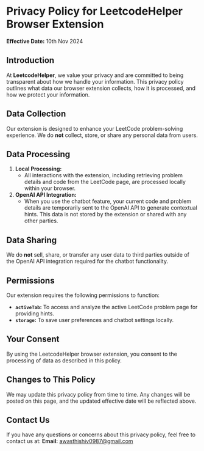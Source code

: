 # Privacy Policy for LeetcodeHelper Browser Extension

**Effective Date:** 10th Nov 2024

## Introduction
At **LeetcodeHelper**, we value your privacy and are committed to being transparent about how we handle your information. This privacy policy outlines what data our browser extension collects, how it is processed, and how we protect your information.

## Data Collection
Our extension is designed to enhance your LeetCode problem-solving experience. We do **not** collect, store, or share any personal data from users.

## Data Processing
1. **Local Processing:**
   - All interactions with the extension, including retrieving problem details and code from the LeetCode page, are processed locally within your browser.
2. **OpenAI API Integration:**
   - When you use the chatbot feature, your current code and problem details are temporarily sent to the OpenAI API to generate contextual hints. This data is not stored by the extension or shared with any other parties.

## Data Sharing
We do **not** sell, share, or transfer any user data to third parties outside of the OpenAI API integration required for the chatbot functionality.

## Permissions
Our extension requires the following permissions to function:
- **`activeTab`:** To access and analyze the active LeetCode problem page for providing hints.
- **`storage`:** To save user preferences and chatbot settings locally.

## Your Consent
By using the LeetcodeHelper browser extension, you consent to the processing of data as described in this policy.

## Changes to This Policy
We may update this privacy policy from time to time. Any changes will be posted on this page, and the updated effective date will be reflected above.

## Contact Us
If you have any questions or concerns about this privacy policy, feel free to contact us at:
**Email:** awasthishiv0987@gmail.com
